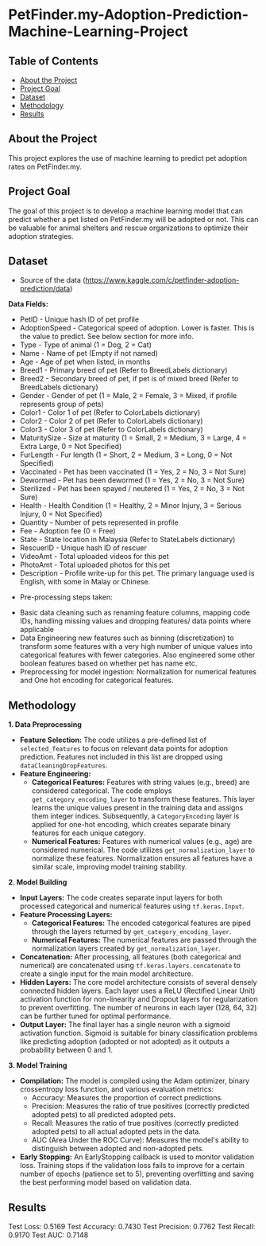 # PetFinder.my-Adoption-Prediction-Machine-Learning-Project

## Table of Contents

* [About the Project](#about-the-project)
* [Project Goal](#project-goal)
* [Dataset](#dataset)
* [Methodology](#methodology)
* [Results](#results)

## About the Project

This project explores the use of machine learning to predict pet adoption rates on PetFinder.my. 

## Project Goal

The goal of this project is to develop a machine learning model that can predict whether a pet listed on PetFinder.my will be adopted or not. This can be valuable for animal shelters and rescue organizations to optimize their adoption strategies.

## Dataset
* Source of the data (https://www.kaggle.com/c/petfinder-adoption-prediction/data)

**Data Fields:**
- PetID - Unique hash ID of pet profile
- AdoptionSpeed - Categorical speed of adoption. Lower is faster. This is the value to predict. See below section for more info.
- Type - Type of animal (1 = Dog, 2 = Cat)
- Name - Name of pet (Empty if not named)
- Age - Age of pet when listed, in months
- Breed1 - Primary breed of pet (Refer to BreedLabels dictionary)
- Breed2 - Secondary breed of pet, if pet is of mixed breed (Refer to BreedLabels dictionary)
- Gender - Gender of pet (1 = Male, 2 = Female, 3 = Mixed, if profile represents group of pets)
- Color1 - Color 1 of pet (Refer to ColorLabels dictionary)
- Color2 - Color 2 of pet (Refer to ColorLabels dictionary)
- Color3 - Color 3 of pet (Refer to ColorLabels dictionary)
- MaturitySize - Size at maturity (1 = Small, 2 = Medium, 3 = Large, 4 = Extra Large, 0 = Not Specified)
- FurLength - Fur length (1 = Short, 2 = Medium, 3 = Long, 0 = Not Specified)
- Vaccinated - Pet has been vaccinated (1 = Yes, 2 = No, 3 = Not Sure)
- Dewormed - Pet has been dewormed (1 = Yes, 2 = No, 3 = Not Sure)
- Sterilized - Pet has been spayed / neutered (1 = Yes, 2 = No, 3 = Not Sure)
- Health - Health Condition (1 = Healthy, 2 = Minor Injury, 3 = Serious Injury, 0 = Not Specified)
- Quantity - Number of pets represented in profile
- Fee - Adoption fee (0 = Free)
- State - State location in Malaysia (Refer to StateLabels dictionary)
- RescuerID - Unique hash ID of rescuer
- VideoAmt - Total uploaded videos for this pet
- PhotoAmt - Total uploaded photos for this pet
- Description - Profile write-up for this pet. The primary language used is English, with some in Malay or Chinese.

* Pre-processing steps taken:
- Basic data cleaning such as renaming feature columns, mapping code IDs, handling missing values and dropping features/ data points where applicable
- Data Engineering new features such as binning (discretization) to transform some features with a very high number of unique values into categorical features with fewer categories. Also engineered some other boolean features based on whether pet has name etc.
- Preprocessing for model ingestion: Normalization for numerical features and One hot encoding for categorical features.

## Methodology

**1. Data Preprocessing**
* **Feature Selection:** The code utilizes a pre-defined list of `selected_features` to focus on relevant data points for adoption prediction. Features not included in this list are dropped using `dataCleaningDropFeatures`.
* **Feature Engineering:**
    * **Categorical Features:** Features with string values (e.g., breed) are considered categorical. The code employs `get_category_encoding_layer` to transform these features. This layer learns the unique values present in the training data and assigns them integer indices. Subsequently, a `CategoryEncoding` layer is applied for one-hot encoding, which creates separate binary features for each unique category.
    * **Numerical Features:** Features with numerical values (e.g., age) are considered numerical. The code utilizes `get_normalization_layer` to normalize these features. Normalization ensures all features have a similar scale, improving model training stability.

**2. Model Building**
* **Input Layers:** The code creates separate input layers for both processed categorical and numerical features using `tf.keras.Input`. 
* **Feature Processing Layers:**
    * **Categorical Features:** The encoded categorical features are piped through the layers returned by `get_category_encoding_layer`. 
    * **Numerical Features:** The numerical features are passed through the normalization layers created by `get_normalization_layer`.
* **Concatenation:** After processing, all features (both categorical and numerical) are concatenated using `tf.keras.layers.concatenate` to create a single input for the main model architecture.
* **Hidden Layers:** The core model architecture consists of several densely connected hidden layers. Each layer uses a ReLU (Rectified Linear Unit) activation function for non-linearity and Dropout layers for regularization to prevent overfitting. The number of neurons in each layer (128, 64, 32) can be further tuned for optimal performance.
* **Output Layer:** The final layer has a single neuron with a sigmoid activation function. Sigmoid is suitable for binary classification problems like predicting adoption (adopted or not adopted) as it outputs a probability between 0 and 1.

**3. Model Training**
* **Compilation:** The model is compiled using the Adam optimizer, binary crossentropy loss function, and various evaluation metrics:
    * Accuracy: Measures the proportion of correct predictions.
    * Precision: Measures the ratio of true positives (correctly predicted adopted pets) to all predicted adopted pets.
    * Recall: Measures the ratio of true positives (correctly predicted adopted pets) to all actual adopted pets in the data.
    * AUC (Area Under the ROC Curve): Measures the model's ability to distinguish between adopted and non-adopted pets.
* **Early Stopping:** An EarlyStopping callback is used to monitor validation loss. Training stops if the validation loss fails to improve for a certain number of epochs (patience set to 5), preventing overfitting and saving the best performing model based on validation data.


## Results
Test Loss: 0.5169
Test Accuracy: 0.7430
Test Precision: 0.7762
Test Recall: 0.9170
Test AUC: 0.7148
